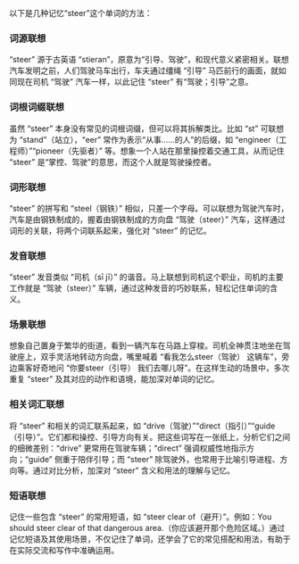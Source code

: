 以下是几种记忆“steer”这个单词的方法：

### 词源联想
“steer” 源于古英语 “stieran”，原意为“引导、驾驶”，和现代意义紧密相关。联想汽车发明之前，人们驾驶马车出行，车夫通过缰绳 “引导” 马匹前行的画面，就如同现在司机 “驾驶” 汽车一样，以此记住 “steer” 有“驾驶；引导”之意。

### 词根词缀联想
虽然 “steer” 本身没有常见的词根词缀，但可以将其拆解类比。比如 “st” 可联想为 “stand”（站立），“eer” 常作为表示“从事……的人”的后缀，如 “engineer（工程师）”“pioneer（先驱者）” 等。想象一个人站在那里操控着交通工具，从而记住 “steer” 是“掌控、驾驶”的意思，而这个人就是驾驶操控者。

### 词形联想
“steer” 的拼写和 “steel（钢铁）” 相似，只差一个字母。可以联想为驾驶汽车时，汽车是由钢铁制成的，握着由钢铁制成的方向盘 “驾驶（steer）” 汽车，这样通过词形的关联，将两个词联系起来，强化对 “steer” 的记忆。

### 发音联想
“steer” 发音类似 “司机（sī jī）” 的谐音。马上联想到司机这个职业，司机的主要工作就是 “驾驶（steer）” 车辆，通过这种发音的巧妙联系，轻松记住单词的含义。

### 场景联想
想象自己置身于繁华的街道，看到一辆汽车在马路上穿梭。司机全神贯注地坐在驾驶座上，双手灵活地转动方向盘，嘴里喊着 “看我怎么steer（驾驶） 这辆车”，旁边乘客好奇地问 “你要steer（引导） 我们去哪儿呀”。在这样生动的场景中，多次重复 “steer” 及其对应的动作和语境，能加深对单词的记忆。

### 相关词汇联想
将 “steer” 和相关的词汇联系起来，如 “drive（驾驶）”“direct（指引）”“guide（引导）”。它们都和操控、引导方向有关。把这些词写在一张纸上，分析它们之间的细微差别：“drive” 更常用在驾驶车辆；“direct” 强调权威性地指示方向；“guide” 侧重于陪伴引导；而 “steer” 除驾驶外，也常用于比喻引导进程、方向等。通过对比分析，加深对 “steer” 含义和用法的理解与记忆。

### 短语联想
记住一些包含 “steer” 的常用短语，如 “steer clear of（避开）”。例如：You should steer clear of that dangerous area.（你应该避开那个危险区域。）通过记忆短语及其使用场景，不仅记住了单词，还学会了它的常见搭配和用法，有助于在实际交流和写作中准确运用。 